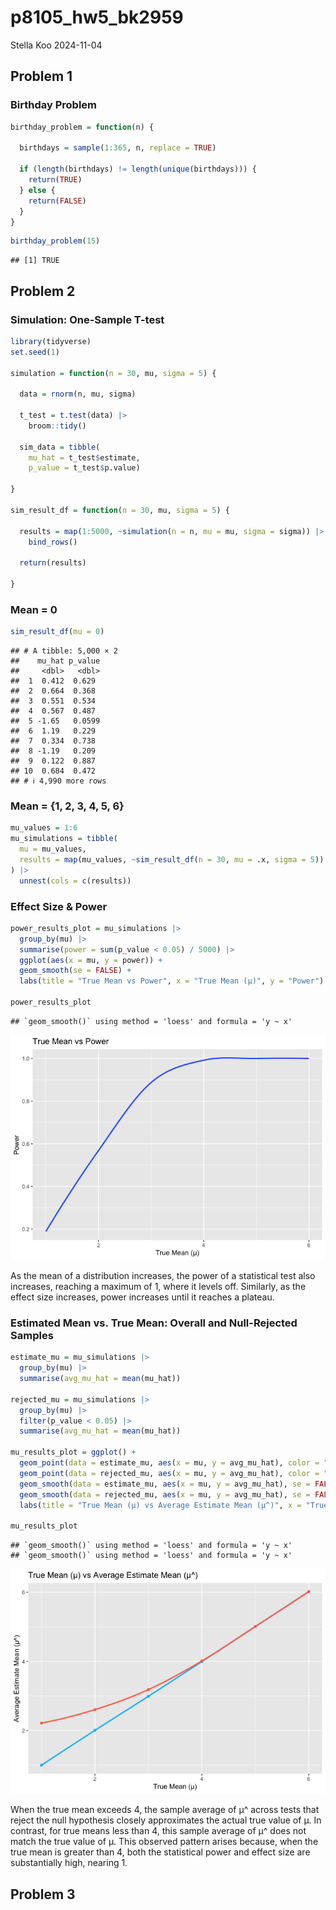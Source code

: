 p8105_hw5_bk2959
================
Stella Koo
2024-11-04

## Problem 1

### Birthday Problem

``` r
birthday_problem = function(n) {
  
  birthdays = sample(1:365, n, replace = TRUE)
  
  if (length(birthdays) != length(unique(birthdays))) {
    return(TRUE)  
  } else {
    return(FALSE)
  }
}
```

``` r
birthday_problem(15)
```

    ## [1] TRUE

## Problem 2

### Simulation: One-Sample T-test

``` r
library(tidyverse)
set.seed(1)

simulation = function(n = 30, mu, sigma = 5) {
  
  data = rnorm(n, mu, sigma)
  
  t_test = t.test(data) |>
    broom::tidy()
  
  sim_data = tibble(
    mu_hat = t_test$estimate,
    p_value = t_test$p.value)

}

sim_result_df = function(n = 30, mu, sigma = 5) {
  
  results = map(1:5000, ~simulation(n = n, mu = mu, sigma = sigma)) |>
    bind_rows()
  
  return(results)
  
}
```

### Mean = 0

``` r
sim_result_df(mu = 0)
```

    ## # A tibble: 5,000 × 2
    ##    mu_hat p_value
    ##     <dbl>   <dbl>
    ##  1  0.412  0.629 
    ##  2  0.664  0.368 
    ##  3  0.551  0.534 
    ##  4  0.567  0.487 
    ##  5 -1.65   0.0599
    ##  6  1.19   0.229 
    ##  7  0.334  0.738 
    ##  8 -1.19   0.209 
    ##  9  0.122  0.887 
    ## 10  0.684  0.472 
    ## # ℹ 4,990 more rows

### Mean = {1, 2, 3, 4, 5, 6}

``` r
mu_values = 1:6
mu_simulations = tibble(
  mu = mu_values,
  results = map(mu_values, ~sim_result_df(n = 30, mu = .x, sigma = 5)) 
) |>
  unnest(cols = c(results))
```

### Effect Size & Power

``` r
power_results_plot = mu_simulations |> 
  group_by(mu) |>
  summarise(power = sum(p_value < 0.05) / 5000) |>
  ggplot(aes(x = mu, y = power)) +
  geom_smooth(se = FALSE) +
  labs(title = "True Mean vs Power", x = "True Mean (µ)", y = "Power")

power_results_plot
```

    ## `geom_smooth()` using method = 'loess' and formula = 'y ~ x'

![](p8105_hw5_bk2959_files/figure-gfm/unnamed-chunk-6-1.png)<!-- -->

As the mean of a distribution increases, the power of a statistical test
also increases, reaching a maximum of 1, where it levels off. Similarly,
as the effect size increases, power increases until it reaches a
plateau.

### Estimated Mean vs. True Mean: Overall and Null-Rejected Samples

``` r
estimate_mu = mu_simulations |>
  group_by(mu) |>
  summarise(avg_mu_hat = mean(mu_hat))

rejected_mu = mu_simulations |>
  group_by(mu) |>
  filter(p_value < 0.05) |>
  summarise(avg_mu_hat = mean(mu_hat))
  
mu_results_plot = ggplot() +
  geom_point(data = estimate_mu, aes(x = mu, y = avg_mu_hat), color = "deepskyblue") +
  geom_point(data = rejected_mu, aes(x = mu, y = avg_mu_hat), color = "coral1") +
  geom_smooth(data = estimate_mu, aes(x = mu, y = avg_mu_hat), se = FALSE, color = "deepskyblue") +
  geom_smooth(data = rejected_mu, aes(x = mu, y = avg_mu_hat), se = FALSE, color = "coral1") +
  labs(title = "True Mean (µ) vs Average Estimate Mean (µ^)", x = "True Mean (µ)", y = "Average Estimate Mean (µ^)")

mu_results_plot
```

    ## `geom_smooth()` using method = 'loess' and formula = 'y ~ x'
    ## `geom_smooth()` using method = 'loess' and formula = 'y ~ x'

![](p8105_hw5_bk2959_files/figure-gfm/unnamed-chunk-7-1.png)<!-- -->

When the true mean exceeds 4, the sample average of µ^ across tests that
reject the null hypothesis closely approximates the actual true value of
µ. In contrast, for true means less than 4, this sample average of µ^
does not match the true value of µ. This observed pattern arises
because, when the true mean is greater than 4, both the statistical
power and effect size are substantially high, nearing 1.

## Problem 3
